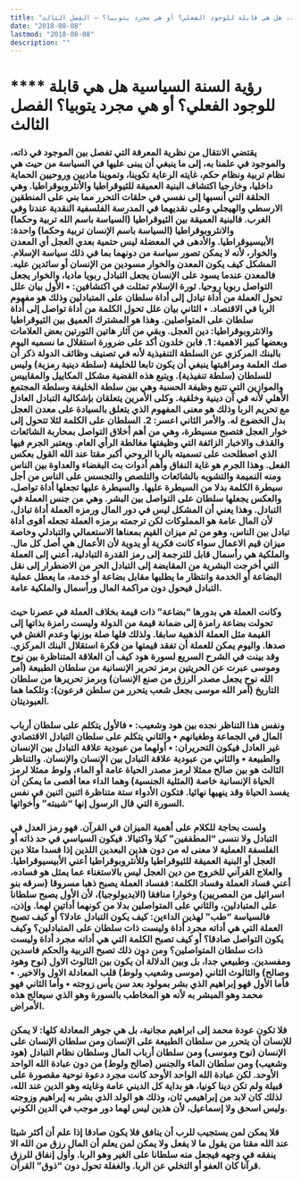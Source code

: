 ```yaml
---
title: "رؤية السنة السياسية، هل هي قابلة للوجود الفعلي؟ أو هي مجرد يتوبيا؟ – الفصل الثالث"
date: "2018-08-08"
lastmod: "2018-08-08"
description: ""
---
```

# **** **رؤية السنة السياسية هل هي قابلة للوجود الفعلي؟ أو هي مجرد يتوبيا؟ الفصل الثالث**

### يقتضي الانتقال من نظرية المعرفة التي تفصل بين الموجود في ذاته، والموجود في علمنا به، إلى ما ينبغي أن يبنى عليها في السياسة من حيث هي نظام تربية ونظام حكم، غايته الرعاية تكوينا، وتموينا ماديين وروحيين الحماية داخليا، وخارجيا اكتشاف البنية العميقة للثيوقراطيا والأنثروبوقراطيا. وهي الحلقة التي أنسبها إلى نفسي في حلقات التحرر مما بني على المنطقين الارسطي والهيجلي وعلى نقديهما في المدرسة الفلسفية النقدية عندنا وفي الغرب. فالبنية العميقة بين الثيوقراطيا (السياسة باسم الله تربية وحكما) والانثروبوقراطيا (السياسة باسم الإنسان تربية وحكما) واحدة: الأبيسيوقراطيا. والأدهى في المعضلة ليس حتمية بعدي العجل أي المعدن والخوار، لأنه لا يمكن تصور سياسة من دونهما بما في ذلك سياسة الإسلام. المشكل كيف يكون المعدن والخوار مسودين من الإنسان أو سائدين عليه. فالمعدن عندما يسود على الإنسان يجعل التبادل ربويا ماديا، والخوار يجعل التواصل ربويا روحيا. ثورة الإسلام تمثلت في اكتشافين: • الأول بيان علل تحول العملة من أداة تبادل إلى أداة سلطان على المتبادلين وذلك هو مفهوم الربا في الاقتصاد. • الثاني بيان علل تحول الكلمة من أداة تواصل إلى أداة سلطان على المتواصلين. وهذا هو المشترك العميق بين الثيوقراطيا والانثروبوقراطيا: دين العجل. وبقي من آثار هاتين الثورتين بعض العلامات وبعضها كبير الاهمية: 1. فابن خلدون أكد على ضرورة استقلال ما نسميه اليوم بالبنك المركزي عن السلطة التنفيذية لأنه في تصنيف وظائف الدولة ذكر أن صك العلمة ومراقبتها ينبغي أن يكون تابعا للخليفة (سلطة دينية رمزية) وليس للسلطان (سلطة تنفيذية). ويتبع هذه القضية مشكل المكاييل والمقاييس والموازين التي تتبع وظيفة الحسبة وهي بين سلطة الخليفة وسلطة المجتمع الأهلي لأنه في آن دينية وخلقية. وكلى الأمرين يتعلقان بإشكالية التبادل العادل مع تحريم الربا وذلك هو معنى المفهوم الذي يتعلق بالسيادة على معدن العجل بدل الخضوع له. والأمر الثاني اعسر: 2. السلطان على الكلمة لئلا تتحول إلى خوار العجل فتصبح مسيطرة، وهي من أهم أخلاق التواصل بمحاربة الشائعات والقذف والاخبار الزائفة التي وظيفتها مغالطة الرأي العام. ويعتبر الجرم فيها الذي اصطلحت على تسميته بالربا الروحي أكبر مقتا عند الله القول بعكس الفعل. وهذا الجرم هو غاية النفاق وأهم أدوات بث البغضاء والعداوة بين الناس ومنه النميمة والتشويه بالشائعات والتلصص والتجسس على الناس من أجل سيطرة الكلمة بدلا من السيطرة عليها. والسيطرة عليها تجعلها أداة تواصل، والعكس يجعلها سلطان على التواصل بين البشر. وهي من جنس العملة في التبادل. وهذا يعني أن المشكل ليس في دور المال ورمزه العملة أداة تبادل، لأن المال عامة هو المملوكات لكن ترجمته برمزه العملة تجعله أقوى أداة تبادل بين الناس، وهو من ثم ميزان القيم بمعناها الاستعمالي والتبادلي وخاصة ميزان قيم الاعمال سواء كانت فكرية أو يدوية لأن الأعمال هي أصل كل مال. والملكية هي رأسمال قابل للترجمة إلى رمز القدرة التبادلية، أعني إلى العملة التي أخرجت البشرية من المقايضة إلى التبادل الحر من الاضطرار إلى نقل البضاعة أو الخدمة وانتظار ما يطلبها مقابل بضاعة أو خدمة، ما يعطل عملية التبادل فيحول دون مراكمة المال ورأسمال والملكية عامة.

### وكانت العملة هي بدورها “بضاعة” ذات قيمة بخلاف العملة في عصرنا حيث تحولت بضاعة رامزة إلى ضمانة قيمة من الدولة وليست رامزة بذاتها إلى القيمة مثل العملة الذهبية سابقا. ولذلك فلها صلة بوزنها وعدم الغش في صدها. واليوم يمكن للعملة أن تفقد قيمتها من فكرة استقلال البنك المركزي. وقد بينت في الشرح السريع لسورة هود كيف أن العلاقة المتناظرة بين نوح وموسى عبرت عن الحريتين برمز تحرير الإنسانية من سلطان الطبيعة (أمر الله نوح يجعل مصدر الرزق من صنع الإنسان) وبرمز تحريرها من سلطان التاريخ (أمر الله موسى بجعل شعب يتحرر من سلطن فرعون): وتلكما هما العبوديتان.

### ونفس هذا التناظر نجده بين هود وشعيب: • فالأول يتكلم على سلطان أرباب المال في الجماعة وطغيانهم • والثاني يتكلم على سلطان التبادل الاقتصادي غير العادل فيكون التحريران: • أولهما من عبودية علاقة التبادل بين الإنسان والطبيعة • والثاني من عبودية علاقة التبادل بين الإنسان والإنسان. والتناظر الثالث هو بين صالح ممثلا لرمز مصدر الحياة عامة أو الماء، ولوط ممثلا لرمز الحياة الإنسانية خاصة (المثلية الجنسية) وهما الداء معا أقصى ما يمكن أن يفسد الحياة وقد ينهيها نهائيا. فتكون الأدواء ستة متناظرة اثنين اثنين في نفس السورة التي قال الرسول إنها “شيبته” وأخواتها.

### ولست بحاجة للكلام على أهمية الميزان في القرآن. فهو رمز العدل في التبادل ولا ننسى “المطففين” كيلا واكتيالا. فيكون السياسي في حد ذاته أو الفلسفة العملية لا معنى له من دون هذين البعدين اللذين إذا فسدا مثلا دين العجل أو البنية العميقة للثيوقراطيا وللأنثروبوقراطيا أعني الأبيسيوقراطيا. والعلاج القرآني للخروج من دين العجل ليس بالاستغناء عما يمثل هو فساده، أعني فساد العملة وفساد الكلمة: ففساد العملة يصبح ذهبا مسروقا (سرقه بنو اسرائيل من المصريين) وخوارا منافقا (الايديولوجيا)، لأن الأول يصبح سلطانا على المتبادلين، والثاني على المتواصلين بدلا من كونهما أداتين لهما. وإذن، فالسياسة “طب” لهذين الداءين: كيف يكون التبادل عادلا؟ أو كيف تصبح العملة التي هي أداته مجرد أداة وليست ذات سلطان على المتبادلين؟ وكيف يكون التواصل صادقا؟ أو كيف تصبح الكلمة التي هي أداته مجرد أداة وليست ذات سلطان المتواصلين؟ ومن دون ذلك تصبح التربية والحكم فاسدين ومفسدين. وطبيعي جدا، بل وبين الدلالة أن يكون بين الثالوث الاول (نوح وهود وصالح) والثالوث الثاني (موسى وشعيب ولوط) قلب المعادلة الاول والاخير. • فأما الأول فهو إبراهيم الذي بشر بمولود بعد سن يأس زوجته • وأما الثاني فهو محمد وهو المبشر به لأنه هو المخاطب بالسورة وهو الذي سيعالج هذه الأمراض.

### فلا تكون عودة محمد إلى ابراهيم مجانية، بل هي جوهر المعادلة كلها: لا يمكن للإنسان أن يتحرر من سلطان الطبيعة على الإنسان ومن سلطان الإنسان على الإنسان (نوح وموسى) ومن سلطان أرباب المال وسلطان نظام التبادل (هود وشعيب) ومن سلطان الماء والجنس (صالح ولوط) من دون عبادة الله الواحد الأوحد. لكن عبادة الله الواحد الأوحد كانت مجرد دعوة نوحية مقصورة على قبيلة ولم تكن دينا كونيا، هو بداية كل الديني عامة وغايته وهو الدين عند الله، لذلك كان لابد من إبراهيمي ثان، وذلك هو الولد الذي بشر به إبراهيم وزوجته وليس اسحق ولا إسماعيل، لأن هذين ليس لهما دور موجب في الدين الكوني.

### فلا يمكن لمن يستجيب للرب أن ينافق فلا يكون صادقا إذا علم أن أكثر شيئا عند الله مقتا من يقول ما لا يفعل ولا يمكن لمن يعلم أن المال رزق من الله الا ينفقه في وجهه فيجعل منه سلطانا على الغير وهو الربا. وأول إنفاق للرزق قرآنا كان العفو أو التخلي عن الربا. والغفلة تحول دون “ذوق” القرآن.

###